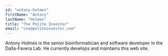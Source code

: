 ```yaml
---
id: "antony-holmes"
firstName: "Antony"
lastName: "Holmes"
title: "The Polite Investor"
email: "ceo@politeinvestor.com"
---
```


Antony Holmes is the senior bioinformatician and software developer in the <BlueLink to="/research-areas/faculty/riccardo-dalla-favera">Dalla-Favera Lab</BlueLink>. He currently develops and maintains this web site.</p>

